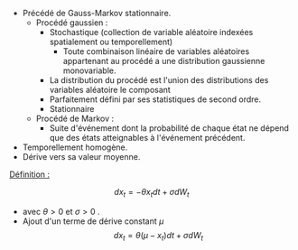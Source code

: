 - Précédé de Gauss-Markov stationnaire.
	- Procédé gaussien : 
		- Stochastique (collection de variable aléatoire indexées spatialement ou temporellement)
			- Toute combinaison linéaire de variables aléatoires appartenant au procédé a une distribution gaussienne monovariable. 
		- La distribution du procédé est l'union des distributions des variables aléatoire le composant
		- Parfaitement défini par ses statistiques de second ordre.
		- Stationnaire
	- Procédé de Markov :
		- Suite d'événement dont la probabilité de chaque état ne dépend que des états atteignables à l'événement précédent.
- Temporellement homogène.
- Dérive vers sa valeur moyenne. 

<u>Définition : </u>

$$ dx_{t}=-\theta x_{t}dt+\sigma dW_{t}$$
- avec $\theta > 0$ et $\sigma >0$ .
- Ajout d'un terme de dérive constant $\mu$ 
$$dx_{t}=\theta\left(\mu-x_{t}\right)dt+\sigma dW_{t}$$
